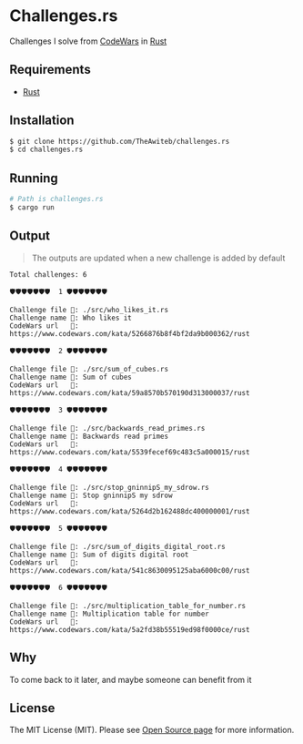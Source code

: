 # Challenges.rs

Challenges I solve from [CodeWars](CodeWars.com) in [Rust](https://www.rust-lang.org/)

## Requirements
* [Rust](https://www.rust-lang.org/tools/install)

## Installation
```bash
$ git clone https://github.com/TheAwiteb/challenges.rs
$ cd challenges.rs
```

## Running
```bash
# Path is challenges.rs
$ cargo run
```

## Output
> The outputs are updated when a new challenge is added by default
```
Total challenges: 6

🛡🛡🛡🛡🛡🛡🛡  1 🛡🛡🛡🛡🛡🛡🛡

Challenge file 📁: ./src/who_likes_it.rs
Challenge name 🎯: Who likes it
CodeWars url   🔗: https://www.codewars.com/kata/5266876b8f4bf2da9b000362/rust

🛡🛡🛡🛡🛡🛡🛡  2 🛡🛡🛡🛡🛡🛡🛡

Challenge file 📁: ./src/sum_of_cubes.rs
Challenge name 🎯: Sum of cubes
CodeWars url   🔗: https://www.codewars.com/kata/59a8570b570190d313000037/rust

🛡🛡🛡🛡🛡🛡🛡  3 🛡🛡🛡🛡🛡🛡🛡

Challenge file 📁: ./src/backwards_read_primes.rs
Challenge name 🎯: Backwards read primes
CodeWars url   🔗: https://www.codewars.com/kata/5539fecef69c483c5a000015/rust

🛡🛡🛡🛡🛡🛡🛡  4 🛡🛡🛡🛡🛡🛡🛡

Challenge file 📁: ./src/stop_gninnipS_my_sdrow.rs
Challenge name 🎯: Stop gninnipS my sdrow
CodeWars url   🔗: https://www.codewars.com/kata/5264d2b162488dc400000001/rust

🛡🛡🛡🛡🛡🛡🛡  5 🛡🛡🛡🛡🛡🛡🛡

Challenge file 📁: ./src/sum_of_digits_digital_root.rs
Challenge name 🎯: Sum of digits digital root
CodeWars url   🔗: https://www.codewars.com/kata/541c8630095125aba6000c00/rust

🛡🛡🛡🛡🛡🛡🛡  6 🛡🛡🛡🛡🛡🛡🛡

Challenge file 📁: ./src/multiplication_table_for_number.rs
Challenge name 🎯: Multiplication table for number
CodeWars url   🔗: https://www.codewars.com/kata/5a2fd38b55519ed98f0000ce/rust

```
## Why
To come back to it later, and maybe someone can benefit from it

## License
The MIT License (MIT). Please see [Open Source page](https://opensource.org/licenses/MIT) for more information.
